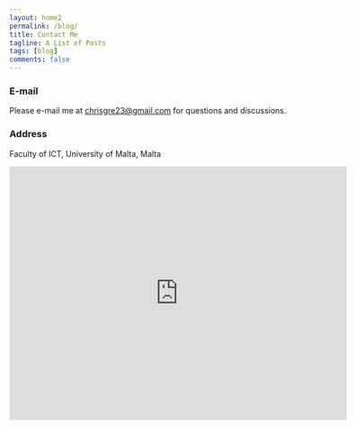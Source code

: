 ```yaml
---
layout: home2
permalink: /blog/
title: Contact Me
tagline: A List of Posts
tags: [blog]
comments: false
---
```

### E-mail
Please e-mail me at <a href="mailto:chrisgre23@gmail.com">chrisgre23@gmail.com</a> for questions and discussions.

### Address
Faculty of ICT, University of Malta, Malta

<iframe src="https://www.google.com/maps/embed?pb=!1m18!1m12!1m3!1d3231.848159295993!2d14.482985251308977!3d35.90173432535621!2m3!1f0!2f0!3f0!3m2!1i1024!2i768!4f13.1!3m3!1m2!1s0x130e454d99bcbd53%3A0x117d0c50b4e8fd5b!2sFaculty%20of%20Information%20%26%20Communication%20Technology%20(ICT)!5e0!3m2!1sen!2smt!4v1601199355931!5m2!1sen!2smt" width="600" height="450" frameborder="0" style="border:0;" allowfullscreen="" aria-hidden="false" tabindex="0"></iframe>
